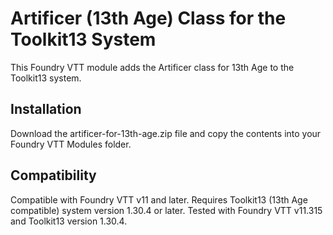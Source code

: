# Artificer (13th Age) Class for the Toolkit13 System

This Foundry VTT module adds the Artificer class for 13th Age to the Toolkit13 system. 

## Installation
Download the artificer-for-13th-age.zip file and copy the contents into your Foundry VTT Modules folder.

## Compatibility

Compatible with Foundry VTT v11 and later.
Requires Toolkit13 (13th Age compatible) system version 1.30.4 or later.
Tested with Foundry VTT v11.315 and Toolkit13 version 1.30.4.
